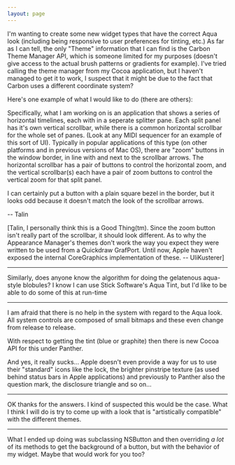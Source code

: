 ```yaml
---
layout: page
---
```


I'm wanting to create some new widget types that have the correct Aqua look (including being responsive to user preferences for tinting, etc.) As far as I can tell, the only "Theme" information that I can find is the Carbon Theme Manager API, which is someone limited for my purposes (doesn't give access to the actual brush patterns or gradients for example). I've tried calling the theme manager from my Cocoa application, but I haven't managed to get it to work, I suspect that it might be due to the fact that Carbon uses a different coordinate system?

Here's one example of what I would like to do (there are others):

Specifically, what I am working on is an application that shows a series of horizontal timelines, each with in a seperate splitter pane. Each split panel has it's own vertical scrollbar, while there is a common horizontal scrollbar for the whole set of panes. (Look at any MIDI sequencer for an example of this sort of UI). Typically in popular applications of this type (on other platforms and in previous versions of Mac OS), there are "zoom" buttons in the window border, in line with and next to the scrollbar arrows. The horizontal scrollbar has a pair of buttons to control the horizontal zoom, and the vertical scrollbar(s) each have a pair of zoom buttons to control the vertical zoom for that split panel.

I can certainly put a button with a plain square bezel in the border, but it looks odd because it doesn't match the look of the scrollbar arrows.

-- Talin

[Talin, I personally think this is a Good Thing(tm). Since the zoom button isn't really part of the scrollbar, it should look different. As to why the Appearance Manager's themes don't work the way you expect they were written to be used from a Quickdraw GrafPort. Until now, Apple haven't exposed the internal CoreGraphics implementation of these. -- UliKusterer]

----

Similarly, does anyone know the algorithm for doing the gelatenous aqua-style blobules?  I know I can use Stick Software's Aqua Tint, but I'd like to be able to do some of this at run-time

----

I am afraid that there is no help in the system with regard to the Aqua look. All system controls are composed of small bitmaps and these even change from release to release.

With respect to getting the tint (blue or graphite) then there is new Cocoa API for this under Panther.

And yes, it really sucks... Apple doesn't even provide a way for us to use their "standard" icons like the lock, the brighter pinstripe texture (as used behind status bars in Apple applications) and previously to Panther also the question mark, the disclosure triangle and so on...

----

OK thanks for the answers. I kind of suspected this would be the case. What I think I will do is try to come up with a look that is "artistically compatible" with the different themes.

----

What I ended up doing was subclassing NSButton and then overriding *a lot* of its methods to get the background of a button, but with the behavior of my widget.  Maybe that would work for you too?
